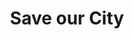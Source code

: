 ---
pid: CH335
title: Save our City
location_transcription: Center City
zipcode: '19133'
outside_phl: 
neighborhood: Fairhill,North Philadelphia
age: '23'
age_range: 20-29
instagram: 
image_file_name: CH_335.jpg
proposal_transcription: A monument describing/ depicting the violence going on in
  the other parts of phila other than center city.
topic: Neighborhoods,Philadelphia,Violence
topic_summary: 0, 0, 0
type: Other No Form
keywords_other: 
credit: Joel Neris
image_labels: 
twitter: 
facebook: 
permalink: "/monuments/ch335/"
layout: item-page
---